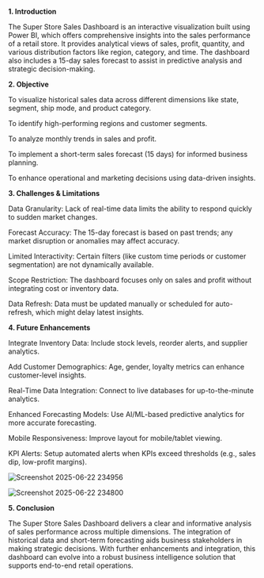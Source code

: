 **1. Introduction**

The Super Store Sales Dashboard is an interactive visualization built using Power BI, which offers comprehensive insights into the sales performance of a retail store. It provides analytical views of sales, profit, quantity, and various distribution factors like region, category, and time. The dashboard also includes a 15-day sales forecast to assist in predictive analysis and strategic decision-making.

**2. Objective**

To visualize historical sales data across different dimensions like state, segment, ship mode, and product category.

To identify high-performing regions and customer segments.

To analyze monthly trends in sales and profit.

To implement a short-term sales forecast (15 days) for informed business planning.

To enhance operational and marketing decisions using data-driven insights.

**3. Challenges & Limitations**

Data Granularity: Lack of real-time data limits the ability to respond quickly to sudden market changes.

Forecast Accuracy: The 15-day forecast is based on past trends; any market disruption or anomalies may affect accuracy.

Limited Interactivity: Certain filters (like custom time periods or customer segmentation) are not dynamically available.

Scope Restriction: The dashboard focuses only on sales and profit without integrating cost or inventory data.

Data Refresh: Data must be updated manually or scheduled for auto-refresh, which might delay latest insights.

**4. Future Enhancements**

Integrate Inventory Data: Include stock levels, reorder alerts, and supplier analytics.

Add Customer Demographics: Age, gender, loyalty metrics can enhance customer-level insights.

Real-Time Data Integration: Connect to live databases for up-to-the-minute analytics.

Enhanced Forecasting Models: Use AI/ML-based predictive analytics for more accurate forecasting.

Mobile Responsiveness: Improve layout for mobile/tablet viewing.

KPI Alerts: Setup automated alerts when KPIs exceed thresholds (e.g., sales dip, low-profit margins).

![Screenshot 2025-06-22 234956](https://github.com/user-attachments/assets/fd84cf38-a4db-436a-993c-4f88da213724)

![Screenshot 2025-06-22 234800](https://github.com/user-attachments/assets/57bea5b7-0b2a-4e1c-b86e-d9a525339d79)

**5. Conclusion**

The Super Store Sales Dashboard delivers a clear and informative analysis of sales performance across multiple dimensions. The integration of historical data and short-term forecasting aids business stakeholders in making strategic decisions. With further enhancements and integration, this dashboard can evolve into a robust business intelligence solution that supports end-to-end retail operations.
